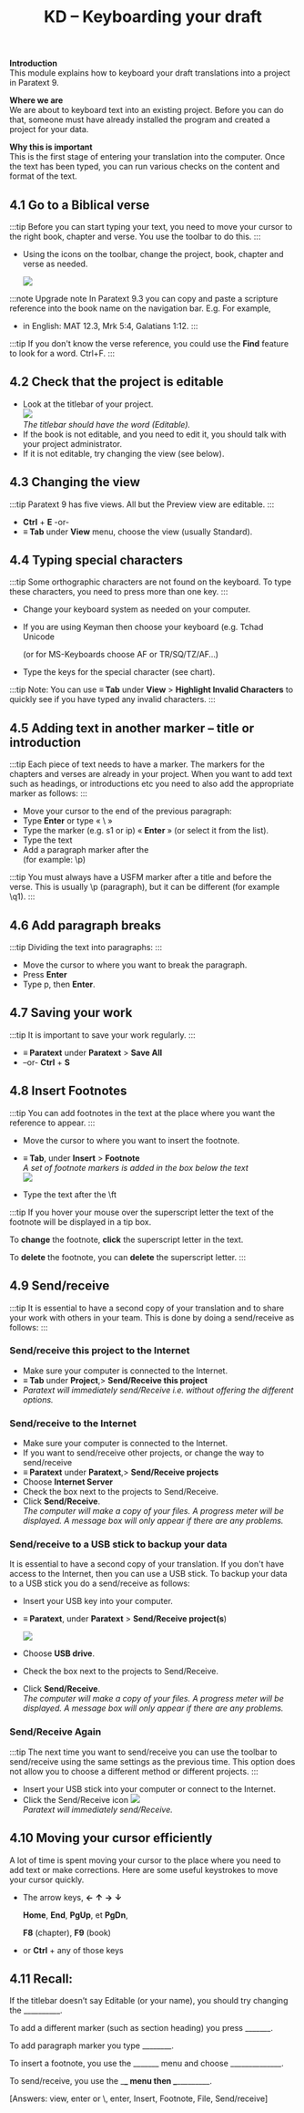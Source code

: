 ﻿---
title: 4. KD – Keyboarding your draft
---
**Introduction**  
This module explains how to keyboard your draft translations into a project in Paratext 9.

**Where we are**  
We are about to keyboard text into an existing project. Before you can do that, someone must have already installed the program and created a project for your data.

**Why this is important**  
This is the first stage of entering your translation into the computer. Once the text has been typed, you can run various checks on the content and format of the text.

## 4.1 Go to a Biblical verse

:::tip
Before you can start typing your text, you need to move your cursor to the right book, chapter and verse. You use the toolbar to do this.
:::

-   Using the icons on the toolbar, change the project, book, chapter and verse as needed.

    ![](../media/792b22d5f81b4a7e99d8f7113540d1b0.png)

:::note Upgrade note
In Paratext 9.3 you can copy and paste a scripture reference into the book name on the navigation bar. E.g. For example, 
- in English: MAT 12.3, Mrk 5:4, Galatians 1:12. 
:::
 
:::tip
If you don't know the verse reference, you could use the **Find** feature to look for a word. Ctrl+F.
:::

## 4.2 Check that the project is editable

-   Look at the titlebar of your project.  
    ![](../media/2aebd544c3f685df0315dd065853516f.png)  
    *The titlebar should have the word (Editable).*  
-   If the book is not editable, and you need to edit it, you should talk with your project administrator.
-   If it is not editable, try changing the view (see below).

## 4.3 Changing the view

:::tip
Paratext 9 has five views. All but the Preview view are editable.
:::

-   **Ctrl** + **E** -or-
-   **≡ Tab** under **View** menu, choose the view (usually Standard).

## 4.4 Typing special characters

:::tip
Some orthographic characters are not found on the keyboard. To type these characters, you need to press more than one key.
:::

-   Change your keyboard system as needed on your computer.
-   If you are using Keyman then choose your keyboard (e.g. Tchad Unicode

    (or for MS-Keyboards choose AF or TR/SQ/TZ/AF…)

-   Type the keys for the special character (see chart).

:::tip
Note: You can use **≡ Tab** under **View** \> **Highlight Invalid Characters** to quickly see if you have typed any invalid characters.
:::

## 4.5 Adding text in another marker – title or introduction

:::tip
Each piece of text needs to have a marker. The markers for the chapters and verses are already in your project. When you want to add text such as headings, or introductions etc you need to also add the appropriate marker as follows:
:::

-   Move your cursor to the end of the previous paragraph:
-   Type **Enter** or type « \\ »
-   Type the marker (e.g. s1 or ip) « **Enter** » (or select it from the list).
-   Type the text
-   Add a paragraph marker after the   
    (for example: \\p)

:::tip
You must always have a USFM marker after a title and before the verse. This is usually \\p (paragraph), but it can be different (for example \\q1).
:::

## 4.6 Add paragraph breaks

:::tip
Dividing the text into paragraphs:
:::

-   Move the cursor to where you want to break the paragraph.
-   Press **Enter**
-   Type p, then **Enter**.

## 4.7 Saving your work

:::tip
It is important to save your work regularly.
:::

-   **≡ Paratext** under **Paratext** \> **Save All**
-   –or- **Ctrl** + **S**

## 4.8 Insert Footnotes

:::tip
You can add footnotes in the text at the place where you want the reference to appear.
:::

-   Move the cursor to where you want to insert the footnote.  
-   **≡ Tab**, under **Insert** \> **Footnote**  
    *A set of footnote markers is added in the box below the text*  
    ![](../media/2b33a4d17a03ff35921422daecbb4331.png)

-   Type the text after the \\ft

:::tip
If you hover your mouse over the superscript letter the text of the footnote will be displayed in a tip box.

To **change** the footnote, **click** the superscript letter in the text.

To **delete** the footnote, you can **delete** the superscript letter.
:::

## 4.9 Send/receive

:::tip
It is essential to have a second copy of your translation and to share your work with others in your team. This is done by doing a send/receive as follows:
:::

### Send/receive this project to the Internet

-   Make sure your computer is connected to the Internet.
-   **≡ Tab** under **Project**,\> **Send/Receive this project**
-   *Paratext will immediately send/Receive i.e. without offering the different options.*

### Send/receive to the Internet

-   Make sure your computer is connected to the Internet.
-   If you want to send/receive other projects, or change the way to send/receive
-   **≡ Paratext** under **Paratext**,\> **Send/Receive projects**
-   Choose **Internet Server**
-   Check the box next to the projects to Send/Receive.
-   Click **Send/Receive**.   
    *The computer will make a copy of your files. A progress meter will be displayed. A message box will only appear if there are any problems.*

### Send/receive to a USB stick to backup your data

It is essential to have a second copy of your translation. If you don't have access to the Internet, then you can use a USB stick. To backup your data to a USB stick you do a send/receive as follows:

-   Insert your USB key into your computer.
-   **≡ Paratext**, under **Paratext** \> **Send/Receive project(s**)

    ![](../media/f0ebd42df124bfaa7ae66d287fa5e960.png)

-   Choose **USB drive**.
-   Check the box next to the projects to Send/Receive.
-   Click **Send/Receive**.  
    *The computer will make a copy of your files. A progress meter will be displayed. A message box will only appear if there are any problems.*

### Send/Receive Again

:::tip
The next time you want to send/receive you can use the toolbar to send/receive using the same settings as the previous time. This option does not allow you to choose a different method or different projects.
:::

-   Insert your USB stick into your computer or connect to the Internet.
-   Click the Send/Receive icon ![](../media/1ef2ba0646b2eb0477c00f3ef38057f4.png)  
    *Paratext will immediately send/Receive.*

## 4.10 Moving your cursor efficiently

A lot of time is spent moving your cursor to the place where you need to add text or make corrections. Here are some useful keystrokes to move your cursor quickly.

-   The arrow keys, **←** **↑** **→** **↓**

    **Home**, **End**, **PgUp**, et **PgDn**,

    **F8** (chapter), **F9** (book)

-   or **Ctrl** + any of those keys

## 4.11 Recall:

If the titlebar doesn’t say Editable (or your name), you should try changing the \__________.

To add a different marker (such as section heading) you press \_______.

To add paragraph marker you type \________.

To insert a footnote, you use the \______\_ menu and choose \______________.

To send/receive, you use the \_______\_ menu then \________________.

[Answers: view, enter or \\, enter, Insert, Footnote, File, Send/receive]
